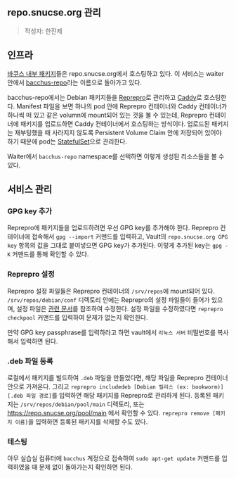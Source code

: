 repo.snucse.org 관리
---

> 작성자: 한진제

## 인프라

[바쿠스 내부 패키지](https://github.com/bacchus-snu/bacchus-deb-packaging)들은 repo.snucse.org에서 호스팅하고 있다. 이 서비스는 waiter 안에서 [bacchus-repo](https://github.com/bacchus-snu/cd-manifests/tree/bacchus-repo/argocd/waiter/bacchus-repo)라는 이름으로 돌아가고 있다.

bacchus-repo에서는 Debian 패키지들을 [Reprepro](https://wikitech.wikimedia.org/wiki/Reprepro)로 관리하고 [Caddy](https://caddyserver.com/)로 호스팅한다. Manifest 파일을 보면 하나의 pod 안에 Reprepro 컨테이너와 Caddy 컨테이너가 하나씩 떠 있고 같은 volumn에 mount되어 있는 것을 볼 수 있는데, Reprepro 컨테이너에 패키지를 업로드하면 Caddy 컨테이너에서 호스팅하는 방식이다. 업로드된 패키지는 재부팅했을 때 사라지지 않도록 Persistent Volume Claim 안에 저장되어 있어야 하기 때문에 pod는 [StatefulSet](https://kubernetes.io/docs/concepts/workloads/controllers/statefulset/)으로 관리한다.

Waiter에서 `bacchus-repo` namespace를 선택하면 이렇게 생성된 리소스들을 볼 수 있다.

## 서비스 관리

### GPG key 추가

Reprepro에 패키지들을 업로드하려면 우선 GPG key를 추가해야 한다. Reprepro 컨테이너에 접속해서 `gpg --import` 커맨드를 입력하고, Vault의 `repo.snucse.org GPG key` 항목의 값을 그대로 붙여넣으면 GPG key가 추가된다. 이렇게 추가된 key는 `gpg -K` 커맨드를 통해 확인할 수 있다.

### Reprepro 설정

Reprepro 설정 파일들은 Reprepro 컨테이너의 `/srv/repos`에 mount되어 있다. `/srv/repos/debian/conf` 디렉토리 안에는 Reprepro의 설정 파일들이 들어가 있으며, 설정 파일은 [관련 문서](https://wiki.debian.org/DebianRepository/SetupWithReprepro#Configuring_reprepro)를 참조하여 수정한다. 설정 파일을 수정하였다면 `reprepro checkpool` 커맨드를 입력하여 문제가 없는지 확인한다.

만약 GPG key passphrase를 입력하라고 하면 vault에서 `리눅스 서버` 비밀번호를 복사해서 입력하면 된다.

### .deb 파일 등록

로컬에서 패키지를 빌드하여 `.deb` 파일을 만들었다면, 해당 파일을 Reprepro 컨테이너 안으로 가져온다. 그리고 `reprepro includedeb [Debian 릴리스 (ex: bookworm)] [.deb 파일 경로]`를 입력하면 해당 패키지를 Reprepro로 관리하게 된다. 등록된 패키지는 `/srv/repos/debian/pool/main` 디렉토리, 또는 https://repo.snucse.org/pool/main 에서 확인할 수 있다. `reprepro remove [패키지 이름]`을 입력하면 등록된 패키지를 삭제할 수도 있다.

### 테스팅

아무 실습실 컴퓨터에 `bacchus` 계정으로 접속하여 `sudo apt-get update` 커맨드를 입력하였을 때 문제 없이 돌아가는지 확인하면 된다.
